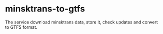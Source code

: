 # minsktrans-to-gtfs

The service download minsktrans data, store it, check updates and convert to GTFS format.